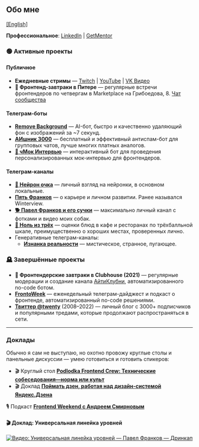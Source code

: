## Обо мне
[[English]](README_EN.md)

**Профессиональное**: [LinkedIn](https://ru.linkedin.com/in/frankov) | [GetMentor](https://getmentor.dev/mentor/pavel-frankov-158)

### 🟢 Активные проекты
#### Публичное
- **Ежедневные стримы** — [Twitch](https://www.twitch.tv/pfrankov) | [YouTube](https://www.youtube.com/@5frankov/streams) | [VK Видео](https://vkvideo.ru/@5pfrankov)
- **🥞 Фронтенд-завтраки в Питере** — регулярные встречи фронтендеров по четвергам в Marketplace на Грибоедова, 8. [Чат сообщества](https://t.me/spb_frontend_chat)

#### Телеграм-боты
- [**Remove Background**](https://t.me/RMVBCKGRND_bot) — AI-бот, быстро и качественно удаляющий фон с изображений за ~7 секунд.
- [**АИшник 3000**](https://t.me/aishnik3000_bot) — бесплатный и эффективный антиспам-бот для групповых чатов, лучше многих платных аналогов.
- [**💋 чМок Интервью**](https://t.me/chmock_interview_bot) — интерактивный бот для проведения персонализированных мок-интервью для фронтендеров.

#### Телеграм-каналы
- [**🥐 Нейрон очка**](https://t.me/neuronochka) — личный взгляд на нейронки, в основном локальные.
- [**Пять Франков**](https://t.me/pfrankov) — о карьере и личном развитии. Ранее назывался Winterview.
- [**🐕 Павел Франков и его сучки**](https://t.me/TheBestBitchesEver) — максимально личный канал с фотками и видео моих собак.
- [**🍮 Ноль из трёх**](https://t.me/zero_of_three) — оценки блюд в кафе и ресторанах по трёхбалльной шкале, преимущественно о хороших местах, проверенных лично.
- Генеративные телеграм-каналы:
  - [**Изнанка реальности**](https://t.me/upside_down_reality) — мистическое, странное, пугающее.


### 🪦 Завершённые проекты
- **🥞 Фронтендерские завтраки в Clubhouse (2021)** — регулярные модерации и создание канала [АйтиКлубни](https://t.me/+ssFNzT-nFaQ0MDQ6), автоматизированного no-code ботом.
- [**FrontoWeek**](https://t.me/+U3ep85WOkJ-UYmj2) — еженедельный телеграм-дайджест и подкаст о фронтенде, автоматизированный no-code решениями.
- [**Твиттер @twenty**](https://twitter.com/twenty) (2008–2022) — личный блог с 3000+ подписчиков и популярными тредами, которые продолжают распространяться в сети.

---

### Доклады
Обычно я сам не выступаю, но охотно провожу круглые столы и панельные дискуссии — умею готовиться и готовить спикеров:  
- 🎬 Круглый стол [**Podlodka Frontend Crew: Технические собеседования—норма или культ**](https://www.youtube.com/watch?v=eOBBu2LLgxY)
- 🎬 Доклад [**Поймать дзен, работая над дизайн-системой Яндекс.Дзена**](https://www.youtube.com/watch?v=1ZxDw-wovws)

🎙️ Подкаст [**Frontend Weekend с Андреем Смирновым**](https://podcast.ru/e/3qRkL22AQ_O)

#### 🎬 Доклад: Универсальная линейка уровней  
[![Видео: Универсальная линейка уровней — Павел Франков — Дринкап](https://img.youtube.com/vi/dYY_0tkdcmw/0.jpg)](https://www.youtube.com/watch?v=dYY_0tkdcmw)

